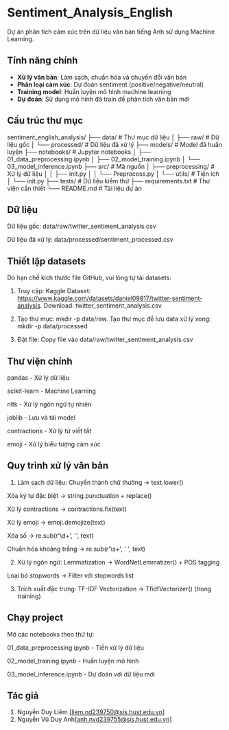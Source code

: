 # Sentiment_Analysis_English

Dự án phân tích cảm xúc trên dữ liệu văn bản tiếng Anh sử dụng Machine Learning.

## Tính năng chính

- **Xử lý văn bản**: Làm sạch, chuẩn hóa và chuyển đổi văn bản
- **Phân loại cảm xúc**: Dự đoán sentiment (positive/negative/neutral)
- **Training model**: Huấn luyện mô hình machine learning
- **Dự đoán**: Sử dụng mô hình đã train để phân tích văn bản mới

## Cấu trúc thư mục
sentiment_english_analysis/
├── data/ # Thư mục dữ liệu
│ ├── raw/ # Dữ liệu gốc
│ └── processed/ # Dữ liệu đã xử lý
├── models/ # Model đã huấn luyện
├── notebooks/ # Jupyter notebooks
│ ├── 01_data_preprocessing.ipynb
│ ├── 02_model_training.ipynb
│ └── 03_model_inference.ipynb
├── src/ # Mã nguồn
│ ├── preprocessing/ # Xử lý dữ liệu
│ │ ├── init.py
│ │ └── Preprocess.py
│ └── utils/ # Tiện ích
│ └── init.py
├── tests/ # Dữ liệu kiểm thử
├── requirements.txt # Thư viện cần thiết
└── README.md # Tài liệu dự án

## Dữ liệu
Dữ liệu gốc: data/raw/twitter_sentiment_analysis.csv

Dữ liệu đã xử lý: data/processed/sentiment_processed.csv

## Thiết lập datasets
Do hạn chế kích thước file GitHub, vui lòng tự tải datasets:

1. Truy cập: Kaggle Dataset: https://www.kaggle.com/datasets/daniel09817/twitter-sentiment-analysis. Download: twitter_sentiment_analysis.csv

2. Tạo thư mục: mkdir -p data/raw. Tạo thư mục để lưu data xử lý xong: mkdir -p data/processed

3. Đặt file: Copy file vào data/raw/twitter_sentiment_analysis.csv

## Thư viện chính
pandas - Xử lý dữ liệu

scikit-learn - Machine Learning

nltk - Xử lý ngôn ngữ tự nhiên

joblib - Lưu và tải model

contractions - Xử lý từ viết tắt

emoji - Xử lý biểu tượng cảm xúc

## Quy trình xử lý văn bản
1. Làm sạch dữ liệu:
Chuyển thành chữ thường → text.lower()

Xóa ký tự đặc biệt → string.punctuation + replace()

Xử lý contractions → contractions.fix(text)

Xử lý emoji → emoji.demojize(text)

Xóa số → re.sub(r'\d+', '', text)

Chuẩn hóa khoảng trắng → re.sub(r'\s+', ' ', text)

2. Xử lý ngôn ngữ:
Lemmatization → WordNetLemmatizer() + POS tagging

Loại bỏ stopwords → Filter với stopwords list

3. Trích xuất đặc trưng:
TF-IDF Vectorization → TfidfVectorizer() (trong training)

## Chạy project
Mở các notebooks theo thứ tự:

01_data_preprocessing.ipynb - Tiền xử lý dữ liệu

02_model_training.ipynb - Huấn luyện mô hình

03_model_inference.ipynb - Dự đoán với dữ liệu mới

## Tác giả
1. Nguyễn Duy Liêm [liem.nd239750@sis.hust.edu.vn]
2. Nguyễn Vũ Duy Anh[anh.nvd239755@sis.hust.edu.vn]
